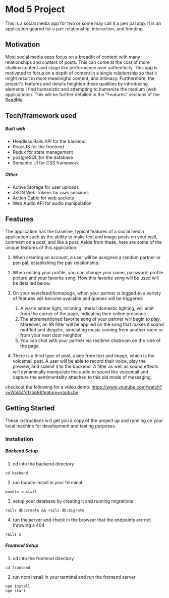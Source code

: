# Mod 5 Project

This is a social media app for two or some may call it a pen pal app. It is an application geared for a pair relationship, interaction, and bonding.

## Motivation

Most social media apps focus on a breadth of content with many relationships and clutters of posts. This can come at the cost of more shallow content and stage like performance over authenticity. This app is motivated to focus on a depth of content in a single relationship so that it might result in more meaningful content, and intimacy. Furthermore, the project's features and details heighten these qualities by introducing elements I find humanistic and attempting to humanize the medium (web applications). This will be further detailed in the "Features" sections of the ReadMe.

## Tech/framework used

##### Built with

* Headless Rails API for the backend
* ReactJS for the frontend
* Redux for state management
* postgreSQL for the database
* Semantic UI for CSS framework

##### Other

* Active Storage for user uploads
* JSON Web Tokens for user sessions
* Action Cable for web sockets
* Web Audio API for audio manipulation

## Features

The application has the baseline, typical features of a social media application such as the ability to make text and image posts on your wall, comment on a post, and like a post. Aside from these, here are some of the unique features of this application:

1. When creating an account, a user will be assigned a random partner or pen pal, establishing the pair relationship.

2. When editing your profile, you can change your name, password, profile picture and your favorite song. How this favorite song will be used will be detailed below.

3. On your newsfeed/homepage, when your partner is logged-in a variety of features will become available and queues will be triggered:
    1. A warm amber light, imitating interior domestic lighting, will emit from the corner of the page, indicating their online presence.
    2. The aforementioned favorite song of your partner will begin to play. Moreover, an IIR filter will be applied on the song that makes it sound muffled and diegetic, simulating music coming from another room or from your next door neighbor.
    3. You can chat with your partner via realtime chatroom on the side of the page.

4. There is a third type of post, aside from text and image, which is the voicemail post. A user will be able to record their voice, play the preview, and submit it to the backend. A filter as well as sound effects will dynamically manipulate the audio to sound like voicemail and capture the sentimentality attached to this old mode of messaging.  

checkout the following for a video demo: https://www.youtube.com/watch?v=Wol44Ydzop8&feature=youtu.be

## Getting Started

These instructions will get you a copy of the project up and running on your local machine for development and testing purposes.

### Installation

##### Backend Setup
1. cd into the backend directory

```
cd backend
```

2. run bundle install in your terminal

```
bundle install
```

3. setup your database by creating it and running migrations

```
rails db:create && rails db:migrate
```

4. run the server and check in the browser that the endpoints are not throwing a 404

```
rails s
```

##### Frontend Setup
1. cd into the frontend directory

```
cd frontend
```

2. run npm install in your terminal and run the frontend server  

```
npm install
npm start
```
